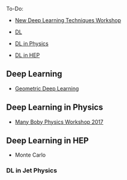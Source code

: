 To-Do:
* [New Deep Learning Techniques Workshop](https://www.ipam.ucla.edu/programs/workshops/new-deep-learning-techniques/)


* [DL](#deep-learning)
* [DL in Physics](#deep-learning-in-physics)
* [DL in HEP](#deep-learning-in-hep)

## Deep Learning
* [Geometric Deep Learning](http://geometricdeeplearning.com/)

## Deep Learning in Physics

* [Many Boby Physics Workshop 2017](http://kits.ucas.ac.cn/index.php/events/workshop/52-machine-learning-and-many-body-physics-jun-28th-jul-7th-2017)


## Deep Learning in HEP
* Monte Carlo

### DL in Jet Physics



